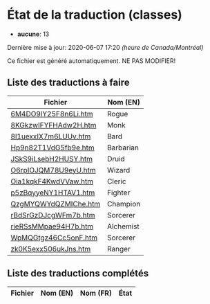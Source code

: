 # État de la traduction (classes)

 * **aucune**: 13


Dernière mise à jour: 2020-06-07 17:20 *(heure de Canada/Montréal)*

Ce fichier est généré automatiquement. NE PAS MODIFIER!
## Liste des traductions à faire

| Fichier   | Nom (EN)    |
|-----------|-------------|
|[6M4DO9lY25F8n6Li.htm](classes/6M4DO9lY25F8n6Li.htm)|Rogue|
|[8KGkzwIFYFHAdw2H.htm](classes/8KGkzwIFYFHAdw2H.htm)|Monk|
|[8l1uexxIX7m6LUUv.htm](classes/8l1uexxIX7m6LUUv.htm)|Bard|
|[Hp9n82T1VdG5fb9e.htm](classes/Hp9n82T1VdG5fb9e.htm)|Barbarian|
|[JSkS9iLsebH2HUSY.htm](classes/JSkS9iLsebH2HUSY.htm)|Druid|
|[O6rpIOJQM78U9eyU.htm](classes/O6rpIOJQM78U9eyU.htm)|Wizard|
|[Oia1kqkF4KwdVVaw.htm](classes/Oia1kqkF4KwdVVaw.htm)|Cleric|
|[p5zBqyyeNY1HTAV1.htm](classes/p5zBqyyeNY1HTAV1.htm)|Fighter|
|[QzgMYQWYdQZMIChe.htm](classes/QzgMYQWYdQZMIChe.htm)|Champion|
|[rBdSrGzDJcgWFm7b.htm](classes/rBdSrGzDJcgWFm7b.htm)|Sorcerer|
|[rieRSsMMpae94H7b.htm](classes/rieRSsMMpae94H7b.htm)|Alchemist|
|[WpMQGtgz46Cc5onF.htm](classes/WpMQGtgz46Cc5onF.htm)|Sorcerer|
|[zk0K5exx506ukJns.htm](classes/zk0K5exx506ukJns.htm)|Ranger|

## Liste des traductions complétés

| Fichier   | Nom (EN)    | Nom (FR)    | État |
|-----------|-------------|-------------|:----:|
